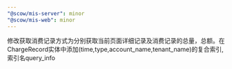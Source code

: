 ```yaml
---
"@scow/mis-server": minor
"@scow/mis-web": minor
---
```


修改获取消费记录方式为分别获取当前页面详细记录及消费记录的总量，总额。在ChargeRecord实体中添加(time,type,account_name,tenant_name)的复合索引,索引名query_info
